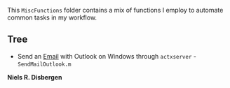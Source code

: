 This ```MiscFunctions``` folder contains a mix of functions I employ to automate common tasks in my workflow.

## Tree ##
- Send an [Email](/MiscFunctions/SendMailOutlook.m) with Outlook on Windows through ```actxserver```  - ```SendMailOutlook.m```

**Niels R. Disbergen**
